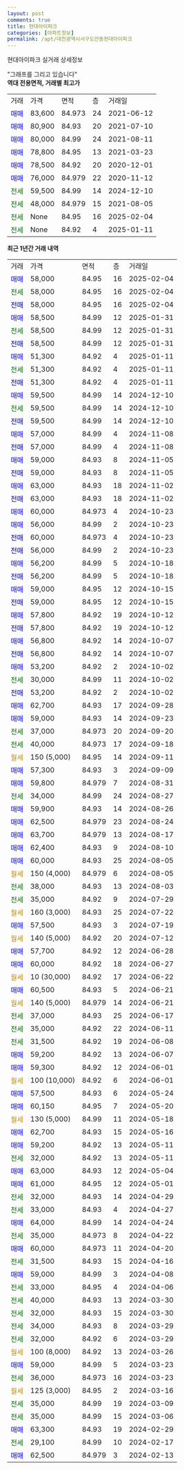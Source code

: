 ```yaml
---
layout: post
comments: true
title: 현대아이파크
categories: [아파트정보]
permalink: /apt/대전광역시서구도안동현대아이파크
---
```


현대아이파크 실거래 상세정보

<script type="text/javascript">
  google.charts.load('current', {'packages':['line', 'corechart']});
  google.charts.setOnLoadCallback(drawChart);

  function drawChart() {
    var data = new google.visualization.DataTable();
    data.addColumn('date', '거래일');
    data.addColumn('number', "매매");
    data.addColumn('number', "전세");
    data.addColumn('number', "전매");

    data.addRows([[new Date(Date.parse("2025-02-04")), 58000, null, null], [new Date(Date.parse("2025-02-04")), null, 58000, null], [new Date(Date.parse("2025-02-04")), null, null, 58000], [new Date(Date.parse("2025-01-31")), 58500, null, null], [new Date(Date.parse("2025-01-31")), null, 58500, null], [new Date(Date.parse("2025-01-31")), null, null, 58500], [new Date(Date.parse("2025-01-11")), 51300, null, null], [new Date(Date.parse("2025-01-11")), null, 51300, null], [new Date(Date.parse("2025-01-11")), null, null, 51300], [new Date(Date.parse("2024-12-10")), 59500, null, null], [new Date(Date.parse("2024-12-10")), null, 59500, null], [new Date(Date.parse("2024-12-10")), null, null, 59500], [new Date(Date.parse("2024-11-08")), 57000, null, null], [new Date(Date.parse("2024-11-08")), null, null, 57000], [new Date(Date.parse("2024-11-05")), 59000, null, null], [new Date(Date.parse("2024-11-05")), null, null, 59000], [new Date(Date.parse("2024-11-02")), 63000, null, null], [new Date(Date.parse("2024-11-02")), null, null, 63000], [new Date(Date.parse("2024-10-23")), 60000, null, null], [new Date(Date.parse("2024-10-23")), 56000, null, null], [new Date(Date.parse("2024-10-23")), null, null, 60000], [new Date(Date.parse("2024-10-23")), null, null, 56000], [new Date(Date.parse("2024-10-18")), 56200, null, null], [new Date(Date.parse("2024-10-18")), null, null, 56200], [new Date(Date.parse("2024-10-15")), 59000, null, null], [new Date(Date.parse("2024-10-15")), null, null, 59000], [new Date(Date.parse("2024-10-12")), 57800, null, null], [new Date(Date.parse("2024-10-12")), null, null, 57800], [new Date(Date.parse("2024-10-07")), 56800, null, null], [new Date(Date.parse("2024-10-07")), null, null, 56800], [new Date(Date.parse("2024-10-02")), 53200, null, null], [new Date(Date.parse("2024-10-02")), null, 30000, null], [new Date(Date.parse("2024-10-02")), null, null, 53200], [new Date(Date.parse("2024-09-28")), 62700, null, null], [new Date(Date.parse("2024-09-23")), 59000, null, null], [new Date(Date.parse("2024-09-20")), null, 37000, null], [new Date(Date.parse("2024-09-18")), null, 40000, null], [new Date(Date.parse("2024-09-11")), null, null, null], [new Date(Date.parse("2024-09-09")), 57300, null, null], [new Date(Date.parse("2024-08-31")), 59800, null, null], [new Date(Date.parse("2024-08-27")), null, 34000, null], [new Date(Date.parse("2024-08-26")), 59900, null, null], [new Date(Date.parse("2024-08-24")), 62500, null, null], [new Date(Date.parse("2024-08-17")), 63700, null, null], [new Date(Date.parse("2024-08-10")), 62400, null, null], [new Date(Date.parse("2024-08-05")), 60000, null, null], [new Date(Date.parse("2024-08-05")), null, null, null], [new Date(Date.parse("2024-08-03")), null, 38000, null], [new Date(Date.parse("2024-07-29")), null, 35000, null], [new Date(Date.parse("2024-07-22")), null, null, null], [new Date(Date.parse("2024-07-19")), 57500, null, null], [new Date(Date.parse("2024-07-12")), null, null, null], [new Date(Date.parse("2024-06-28")), 57700, null, null], [new Date(Date.parse("2024-06-27")), 60000, null, null], [new Date(Date.parse("2024-06-22")), null, null, null], [new Date(Date.parse("2024-06-21")), 60500, null, null], [new Date(Date.parse("2024-06-21")), null, null, null], [new Date(Date.parse("2024-06-17")), null, 37000, null], [new Date(Date.parse("2024-06-11")), null, 35000, null], [new Date(Date.parse("2024-06-08")), null, 31500, null], [new Date(Date.parse("2024-06-07")), 59200, null, null], [new Date(Date.parse("2024-06-01")), 59300, null, null], [new Date(Date.parse("2024-06-01")), null, null, null], [new Date(Date.parse("2024-05-24")), 57500, null, null], [new Date(Date.parse("2024-05-20")), 60150, null, null], [new Date(Date.parse("2024-05-18")), null, null, null], [new Date(Date.parse("2024-05-16")), 62700, null, null], [new Date(Date.parse("2024-05-11")), 59200, null, null], [new Date(Date.parse("2024-05-11")), null, 32000, null], [new Date(Date.parse("2024-05-04")), 63000, null, null], [new Date(Date.parse("2024-05-01")), 61000, null, null], [new Date(Date.parse("2024-04-29")), null, 32000, null], [new Date(Date.parse("2024-04-27")), null, 33000, null], [new Date(Date.parse("2024-04-24")), 64000, null, null], [new Date(Date.parse("2024-04-22")), null, 35000, null], [new Date(Date.parse("2024-04-20")), 60000, null, null], [new Date(Date.parse("2024-04-16")), null, 31500, null], [new Date(Date.parse("2024-04-08")), 59000, null, null], [new Date(Date.parse("2024-04-06")), null, 33000, null], [new Date(Date.parse("2024-03-30")), null, 40000, null], [new Date(Date.parse("2024-03-30")), null, 32000, null], [new Date(Date.parse("2024-03-29")), null, 34000, null], [new Date(Date.parse("2024-03-29")), null, 32000, null], [new Date(Date.parse("2024-03-26")), null, null, null], [new Date(Date.parse("2024-03-23")), 59000, null, null], [new Date(Date.parse("2024-03-23")), null, 36000, null], [new Date(Date.parse("2024-03-16")), null, null, null], [new Date(Date.parse("2024-03-09")), null, 35000, null], [new Date(Date.parse("2024-03-06")), null, 35000, null], [new Date(Date.parse("2024-02-29")), 63300, null, null], [new Date(Date.parse("2024-02-17")), null, 29100, null], [new Date(Date.parse("2024-02-13")), 62500, null, null]]);

    var options = {
      hAxis: {
        format: 'yyyy/MM/dd'
      },    
      lineWidth: 0,
      pointsVisible: true,    
      title: '최근 1년간 유형별 실거래가 분포',
      legend: { position: 'bottom' }
    };

    var formatter = new google.visualization.NumberFormat({pattern:'###,###'} );
    formatter.format(data, 1);
    formatter.format(data, 2);
    
    setTimeout(function() {
        var chart = new google.visualization.LineChart(document.getElementById('columnchart_material'));
        chart.draw(data, (options));
        document.getElementById('loading').style.display = 'none';
    }, 200);
  }
</script>


<div id="loading" style="z-index:20; display: block; margin-left: 0px">"그래프를 그리고 있습니다"</div>
<div id="columnchart_material" style="width: 95%; margin-left: 0px; display: block"></div>
<!-- contents start -->
<b>역대 전용면적, 거래별 최고가</b>
<table class="sortable">
    <tr>
      <td>거래</td>
      <td>가격</td>
      <td>면적</td>
      <td>층</td>
      <td>거래일</td>
    </tr>
        <tr>
          <td><a style="color: blue">매매</a></td>
          <td>83,600</td>
          <td>84.973</td>
          <td>24</td>
          <td>2021-06-12</td>
        </tr>            <tr>
          <td><a style="color: blue">매매</a></td>
          <td>80,900</td>
          <td>84.93</td>
          <td>20</td>
          <td>2021-07-10</td>
        </tr>            <tr>
          <td><a style="color: blue">매매</a></td>
          <td>80,000</td>
          <td>84.99</td>
          <td>24</td>
          <td>2021-08-11</td>
        </tr>            <tr>
          <td><a style="color: blue">매매</a></td>
          <td>78,800</td>
          <td>84.95</td>
          <td>13</td>
          <td>2021-03-23</td>
        </tr>            <tr>
          <td><a style="color: blue">매매</a></td>
          <td>78,500</td>
          <td>84.92</td>
          <td>20</td>
          <td>2020-12-01</td>
        </tr>            <tr>
          <td><a style="color: blue">매매</a></td>
          <td>76,000</td>
          <td>84.979</td>
          <td>22</td>
          <td>2020-11-12</td>
        </tr>        
        <tr>
              <td><a style="color: darkgreen">전세</a></td>
              <td>59,500</td>
              <td>84.99</td>
              <td>14</td>
              <td>2024-12-10</td>
            </tr>            <tr>
              <td><a style="color: darkgreen">전세</a></td>
              <td>48,000</td>
              <td>84.979</td>
              <td>15</td>
              <td>2021-08-05</td>
            </tr>            <tr>
              <td><a style="color: darkgreen">전세</a></td>
              <td>None</td>
              <td>84.95</td>
              <td>16</td>
              <td>2025-02-04</td>
            </tr>            <tr>
              <td><a style="color: darkgreen">전세</a></td>
              <td>None</td>
              <td>84.92</td>
              <td>4</td>
              <td>2025-01-11</td>
            </tr>        
    
</table>

<b>최근 1년간 거래 내역</b>

<table class="sortable">
    <tr>
      <td>거래</td>
      <td>가격</td>
      <td>면적</td>
      <td>층</td>
      <td>거래일</td>
    </tr>
    <tr>
      <td><a style="color: blue">매매</a></td>
      <td>58,000</td>
      <td>84.95</td>
      <td>16</td>
      <td>2025-02-04</td>
    </tr>          <tr>
      <td><a style="color: darkgreen">전세</a></td>
      <td>58,000</td>
      <td>84.95</td>
      <td>16</td>
      <td>2025-02-04</td>
    </tr>          <tr>
      <td><a style="color: darkblue">전매</a></td>
      <td>58,000</td>
      <td>84.95</td>
      <td>16</td>
      <td>2025-02-04</td>
    </tr>          <tr>
      <td><a style="color: blue">매매</a></td>
      <td>58,500</td>
      <td>84.99</td>
      <td>12</td>
      <td>2025-01-31</td>
    </tr>          <tr>
      <td><a style="color: darkgreen">전세</a></td>
      <td>58,500</td>
      <td>84.99</td>
      <td>12</td>
      <td>2025-01-31</td>
    </tr>          <tr>
      <td><a style="color: darkblue">전매</a></td>
      <td>58,500</td>
      <td>84.99</td>
      <td>12</td>
      <td>2025-01-31</td>
    </tr>          <tr>
      <td><a style="color: blue">매매</a></td>
      <td>51,300</td>
      <td>84.92</td>
      <td>4</td>
      <td>2025-01-11</td>
    </tr>          <tr>
      <td><a style="color: darkgreen">전세</a></td>
      <td>51,300</td>
      <td>84.92</td>
      <td>4</td>
      <td>2025-01-11</td>
    </tr>          <tr>
      <td><a style="color: darkblue">전매</a></td>
      <td>51,300</td>
      <td>84.92</td>
      <td>4</td>
      <td>2025-01-11</td>
    </tr>          <tr>
      <td><a style="color: blue">매매</a></td>
      <td>59,500</td>
      <td>84.99</td>
      <td>14</td>
      <td>2024-12-10</td>
    </tr>          <tr>
      <td><a style="color: darkgreen">전세</a></td>
      <td>59,500</td>
      <td>84.99</td>
      <td>14</td>
      <td>2024-12-10</td>
    </tr>          <tr>
      <td><a style="color: darkblue">전매</a></td>
      <td>59,500</td>
      <td>84.99</td>
      <td>14</td>
      <td>2024-12-10</td>
    </tr>          <tr>
      <td><a style="color: blue">매매</a></td>
      <td>57,000</td>
      <td>84.99</td>
      <td>4</td>
      <td>2024-11-08</td>
    </tr>          <tr>
      <td><a style="color: darkblue">전매</a></td>
      <td>57,000</td>
      <td>84.99</td>
      <td>4</td>
      <td>2024-11-08</td>
    </tr>          <tr>
      <td><a style="color: blue">매매</a></td>
      <td>59,000</td>
      <td>84.93</td>
      <td>8</td>
      <td>2024-11-05</td>
    </tr>          <tr>
      <td><a style="color: darkblue">전매</a></td>
      <td>59,000</td>
      <td>84.93</td>
      <td>8</td>
      <td>2024-11-05</td>
    </tr>          <tr>
      <td><a style="color: blue">매매</a></td>
      <td>63,000</td>
      <td>84.93</td>
      <td>18</td>
      <td>2024-11-02</td>
    </tr>          <tr>
      <td><a style="color: darkblue">전매</a></td>
      <td>63,000</td>
      <td>84.93</td>
      <td>18</td>
      <td>2024-11-02</td>
    </tr>          <tr>
      <td><a style="color: blue">매매</a></td>
      <td>60,000</td>
      <td>84.973</td>
      <td>4</td>
      <td>2024-10-23</td>
    </tr>          <tr>
      <td><a style="color: blue">매매</a></td>
      <td>56,000</td>
      <td>84.99</td>
      <td>2</td>
      <td>2024-10-23</td>
    </tr>          <tr>
      <td><a style="color: darkblue">전매</a></td>
      <td>60,000</td>
      <td>84.973</td>
      <td>4</td>
      <td>2024-10-23</td>
    </tr>          <tr>
      <td><a style="color: darkblue">전매</a></td>
      <td>56,000</td>
      <td>84.99</td>
      <td>2</td>
      <td>2024-10-23</td>
    </tr>          <tr>
      <td><a style="color: blue">매매</a></td>
      <td>56,200</td>
      <td>84.99</td>
      <td>5</td>
      <td>2024-10-18</td>
    </tr>          <tr>
      <td><a style="color: darkblue">전매</a></td>
      <td>56,200</td>
      <td>84.99</td>
      <td>5</td>
      <td>2024-10-18</td>
    </tr>          <tr>
      <td><a style="color: blue">매매</a></td>
      <td>59,000</td>
      <td>84.95</td>
      <td>12</td>
      <td>2024-10-15</td>
    </tr>          <tr>
      <td><a style="color: darkblue">전매</a></td>
      <td>59,000</td>
      <td>84.95</td>
      <td>12</td>
      <td>2024-10-15</td>
    </tr>          <tr>
      <td><a style="color: blue">매매</a></td>
      <td>57,800</td>
      <td>84.92</td>
      <td>19</td>
      <td>2024-10-12</td>
    </tr>          <tr>
      <td><a style="color: darkblue">전매</a></td>
      <td>57,800</td>
      <td>84.92</td>
      <td>19</td>
      <td>2024-10-12</td>
    </tr>          <tr>
      <td><a style="color: blue">매매</a></td>
      <td>56,800</td>
      <td>84.92</td>
      <td>14</td>
      <td>2024-10-07</td>
    </tr>          <tr>
      <td><a style="color: darkblue">전매</a></td>
      <td>56,800</td>
      <td>84.92</td>
      <td>14</td>
      <td>2024-10-07</td>
    </tr>          <tr>
      <td><a style="color: blue">매매</a></td>
      <td>53,200</td>
      <td>84.92</td>
      <td>2</td>
      <td>2024-10-02</td>
    </tr>          <tr>
      <td><a style="color: darkgreen">전세</a></td>
      <td>30,000</td>
      <td>84.99</td>
      <td>11</td>
      <td>2024-10-02</td>
    </tr>          <tr>
      <td><a style="color: darkblue">전매</a></td>
      <td>53,200</td>
      <td>84.92</td>
      <td>2</td>
      <td>2024-10-02</td>
    </tr>          <tr>
      <td><a style="color: blue">매매</a></td>
      <td>62,700</td>
      <td>84.93</td>
      <td>17</td>
      <td>2024-09-28</td>
    </tr>          <tr>
      <td><a style="color: blue">매매</a></td>
      <td>59,000</td>
      <td>84.93</td>
      <td>14</td>
      <td>2024-09-23</td>
    </tr>          <tr>
      <td><a style="color: darkgreen">전세</a></td>
      <td>37,000</td>
      <td>84.973</td>
      <td>20</td>
      <td>2024-09-20</td>
    </tr>          <tr>
      <td><a style="color: darkgreen">전세</a></td>
      <td>40,000</td>
      <td>84.973</td>
      <td>17</td>
      <td>2024-09-18</td>
    </tr>          <tr>
      <td><a style="color: darkgoldenrod">월세</a></td>
      <td>150 (5,000)</td>
      <td>84.95</td>
      <td>14</td>
      <td>2024-09-11</td>
    </tr>          <tr>
      <td><a style="color: blue">매매</a></td>
      <td>57,300</td>
      <td>84.93</td>
      <td>3</td>
      <td>2024-09-09</td>
    </tr>          <tr>
      <td><a style="color: blue">매매</a></td>
      <td>59,800</td>
      <td>84.979</td>
      <td>7</td>
      <td>2024-08-31</td>
    </tr>          <tr>
      <td><a style="color: darkgreen">전세</a></td>
      <td>34,000</td>
      <td>84.99</td>
      <td>24</td>
      <td>2024-08-27</td>
    </tr>          <tr>
      <td><a style="color: blue">매매</a></td>
      <td>59,900</td>
      <td>84.93</td>
      <td>14</td>
      <td>2024-08-26</td>
    </tr>          <tr>
      <td><a style="color: blue">매매</a></td>
      <td>62,500</td>
      <td>84.979</td>
      <td>23</td>
      <td>2024-08-24</td>
    </tr>          <tr>
      <td><a style="color: blue">매매</a></td>
      <td>63,700</td>
      <td>84.979</td>
      <td>13</td>
      <td>2024-08-17</td>
    </tr>          <tr>
      <td><a style="color: blue">매매</a></td>
      <td>62,400</td>
      <td>84.93</td>
      <td>9</td>
      <td>2024-08-10</td>
    </tr>          <tr>
      <td><a style="color: blue">매매</a></td>
      <td>60,000</td>
      <td>84.93</td>
      <td>25</td>
      <td>2024-08-05</td>
    </tr>          <tr>
      <td><a style="color: darkgoldenrod">월세</a></td>
      <td>150 (4,000)</td>
      <td>84.979</td>
      <td>6</td>
      <td>2024-08-05</td>
    </tr>          <tr>
      <td><a style="color: darkgreen">전세</a></td>
      <td>38,000</td>
      <td>84.93</td>
      <td>13</td>
      <td>2024-08-03</td>
    </tr>          <tr>
      <td><a style="color: darkgreen">전세</a></td>
      <td>35,000</td>
      <td>84.92</td>
      <td>9</td>
      <td>2024-07-29</td>
    </tr>          <tr>
      <td><a style="color: darkgoldenrod">월세</a></td>
      <td>160 (3,000)</td>
      <td>84.93</td>
      <td>25</td>
      <td>2024-07-22</td>
    </tr>          <tr>
      <td><a style="color: blue">매매</a></td>
      <td>57,500</td>
      <td>84.93</td>
      <td>3</td>
      <td>2024-07-19</td>
    </tr>          <tr>
      <td><a style="color: darkgoldenrod">월세</a></td>
      <td>140 (5,000)</td>
      <td>84.92</td>
      <td>20</td>
      <td>2024-07-12</td>
    </tr>          <tr>
      <td><a style="color: blue">매매</a></td>
      <td>57,700</td>
      <td>84.92</td>
      <td>12</td>
      <td>2024-06-28</td>
    </tr>          <tr>
      <td><a style="color: blue">매매</a></td>
      <td>60,000</td>
      <td>84.92</td>
      <td>18</td>
      <td>2024-06-27</td>
    </tr>          <tr>
      <td><a style="color: darkgoldenrod">월세</a></td>
      <td>10 (30,000)</td>
      <td>84.92</td>
      <td>17</td>
      <td>2024-06-22</td>
    </tr>          <tr>
      <td><a style="color: blue">매매</a></td>
      <td>60,500</td>
      <td>84.93</td>
      <td>5</td>
      <td>2024-06-21</td>
    </tr>          <tr>
      <td><a style="color: darkgoldenrod">월세</a></td>
      <td>140 (5,000)</td>
      <td>84.979</td>
      <td>14</td>
      <td>2024-06-21</td>
    </tr>          <tr>
      <td><a style="color: darkgreen">전세</a></td>
      <td>37,000</td>
      <td>84.93</td>
      <td>25</td>
      <td>2024-06-17</td>
    </tr>          <tr>
      <td><a style="color: darkgreen">전세</a></td>
      <td>35,000</td>
      <td>84.92</td>
      <td>22</td>
      <td>2024-06-11</td>
    </tr>          <tr>
      <td><a style="color: darkgreen">전세</a></td>
      <td>31,500</td>
      <td>84.92</td>
      <td>19</td>
      <td>2024-06-08</td>
    </tr>          <tr>
      <td><a style="color: blue">매매</a></td>
      <td>59,200</td>
      <td>84.92</td>
      <td>13</td>
      <td>2024-06-07</td>
    </tr>          <tr>
      <td><a style="color: blue">매매</a></td>
      <td>59,300</td>
      <td>84.92</td>
      <td>12</td>
      <td>2024-06-01</td>
    </tr>          <tr>
      <td><a style="color: darkgoldenrod">월세</a></td>
      <td>100 (10,000)</td>
      <td>84.92</td>
      <td>6</td>
      <td>2024-06-01</td>
    </tr>          <tr>
      <td><a style="color: blue">매매</a></td>
      <td>57,500</td>
      <td>84.93</td>
      <td>6</td>
      <td>2024-05-24</td>
    </tr>          <tr>
      <td><a style="color: blue">매매</a></td>
      <td>60,150</td>
      <td>84.95</td>
      <td>7</td>
      <td>2024-05-20</td>
    </tr>          <tr>
      <td><a style="color: darkgoldenrod">월세</a></td>
      <td>130 (5,000)</td>
      <td>84.99</td>
      <td>11</td>
      <td>2024-05-18</td>
    </tr>          <tr>
      <td><a style="color: blue">매매</a></td>
      <td>62,700</td>
      <td>84.93</td>
      <td>15</td>
      <td>2024-05-16</td>
    </tr>          <tr>
      <td><a style="color: blue">매매</a></td>
      <td>59,200</td>
      <td>84.92</td>
      <td>13</td>
      <td>2024-05-11</td>
    </tr>          <tr>
      <td><a style="color: darkgreen">전세</a></td>
      <td>32,000</td>
      <td>84.92</td>
      <td>13</td>
      <td>2024-05-11</td>
    </tr>          <tr>
      <td><a style="color: blue">매매</a></td>
      <td>63,000</td>
      <td>84.93</td>
      <td>12</td>
      <td>2024-05-04</td>
    </tr>          <tr>
      <td><a style="color: blue">매매</a></td>
      <td>61,000</td>
      <td>84.95</td>
      <td>12</td>
      <td>2024-05-01</td>
    </tr>          <tr>
      <td><a style="color: darkgreen">전세</a></td>
      <td>32,000</td>
      <td>84.93</td>
      <td>14</td>
      <td>2024-04-29</td>
    </tr>          <tr>
      <td><a style="color: darkgreen">전세</a></td>
      <td>33,000</td>
      <td>84.93</td>
      <td>4</td>
      <td>2024-04-27</td>
    </tr>          <tr>
      <td><a style="color: blue">매매</a></td>
      <td>64,000</td>
      <td>84.99</td>
      <td>14</td>
      <td>2024-04-24</td>
    </tr>          <tr>
      <td><a style="color: darkgreen">전세</a></td>
      <td>35,000</td>
      <td>84.973</td>
      <td>8</td>
      <td>2024-04-22</td>
    </tr>          <tr>
      <td><a style="color: blue">매매</a></td>
      <td>60,000</td>
      <td>84.973</td>
      <td>11</td>
      <td>2024-04-20</td>
    </tr>          <tr>
      <td><a style="color: darkgreen">전세</a></td>
      <td>31,500</td>
      <td>84.93</td>
      <td>15</td>
      <td>2024-04-16</td>
    </tr>          <tr>
      <td><a style="color: blue">매매</a></td>
      <td>59,000</td>
      <td>84.99</td>
      <td>3</td>
      <td>2024-04-08</td>
    </tr>          <tr>
      <td><a style="color: darkgreen">전세</a></td>
      <td>33,000</td>
      <td>84.95</td>
      <td>4</td>
      <td>2024-04-06</td>
    </tr>          <tr>
      <td><a style="color: darkgreen">전세</a></td>
      <td>40,000</td>
      <td>84.93</td>
      <td>13</td>
      <td>2024-03-30</td>
    </tr>          <tr>
      <td><a style="color: darkgreen">전세</a></td>
      <td>32,000</td>
      <td>84.93</td>
      <td>15</td>
      <td>2024-03-30</td>
    </tr>          <tr>
      <td><a style="color: darkgreen">전세</a></td>
      <td>34,000</td>
      <td>84.93</td>
      <td>8</td>
      <td>2024-03-29</td>
    </tr>          <tr>
      <td><a style="color: darkgreen">전세</a></td>
      <td>32,000</td>
      <td>84.92</td>
      <td>6</td>
      <td>2024-03-29</td>
    </tr>          <tr>
      <td><a style="color: darkgoldenrod">월세</a></td>
      <td>100 (8,000)</td>
      <td>84.92</td>
      <td>13</td>
      <td>2024-03-26</td>
    </tr>          <tr>
      <td><a style="color: blue">매매</a></td>
      <td>59,000</td>
      <td>84.99</td>
      <td>5</td>
      <td>2024-03-23</td>
    </tr>          <tr>
      <td><a style="color: darkgreen">전세</a></td>
      <td>36,000</td>
      <td>84.973</td>
      <td>16</td>
      <td>2024-03-23</td>
    </tr>          <tr>
      <td><a style="color: darkgoldenrod">월세</a></td>
      <td>125 (3,000)</td>
      <td>84.95</td>
      <td>2</td>
      <td>2024-03-16</td>
    </tr>          <tr>
      <td><a style="color: darkgreen">전세</a></td>
      <td>35,000</td>
      <td>84.99</td>
      <td>19</td>
      <td>2024-03-09</td>
    </tr>          <tr>
      <td><a style="color: darkgreen">전세</a></td>
      <td>35,000</td>
      <td>84.99</td>
      <td>15</td>
      <td>2024-03-06</td>
    </tr>          <tr>
      <td><a style="color: blue">매매</a></td>
      <td>63,300</td>
      <td>84.93</td>
      <td>19</td>
      <td>2024-02-29</td>
    </tr>          <tr>
      <td><a style="color: darkgreen">전세</a></td>
      <td>29,100</td>
      <td>84.99</td>
      <td>10</td>
      <td>2024-02-17</td>
    </tr>          <tr>
      <td><a style="color: blue">매매</a></td>
      <td>62,500</td>
      <td>84.979</td>
      <td>3</td>
      <td>2024-02-13</td>
    </tr>      </table>
<!-- contents end -->    

